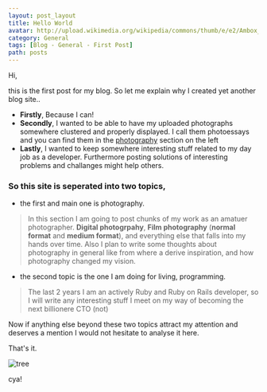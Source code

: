 ```yaml
---
layout: post_layout
title: Hello World
avatar: http://upload.wikimedia.org/wikipedia/commons/thumb/e/e2/Ambox_globe.svg/300px-Ambox_globe.svg.png
category: General
tags: [Blog - General - First Post]
path: posts
---
```


Hi,

this is the first post for my blog.
So let me explain why I created yet another blog site..

- **Firstly**, Because I can!
- **Secondly**, I wanted to be able to have my uploaded photographs somewhere clustered and properly displayed. I call them photoessays and you can find them in the [photography](http://rpk.gr/photography/) section on the left
- **Lastly**, I wanted to keep somewhere interesting stuff related to my day job as a developer. Furthermore posting solutions of interesting problems and challanges might help others.

### So this site is seperated into two topics,
- the first and main one is photography.

> In this section I am going to post chunks of my work as an amatuer photographer.
> **Digital photogrpahy**, **Film photography** (**normal format** and **medium format**), and everything else that falls into my hands over time.
> Also I plan to write some thoughts about photography in general like from where a derive inspiration, and how photography changed my vision.

- the second topic is the one I am doing for living, programming.

> The last 2 years I am an actively Ruby and Ruby on Rails developer, so I will write any interesting stuff I meet on my way of becoming the next billionere CTO (not)

Now if anything else beyond these two topics attract my attention and deserves a mention I would not hesitate to analyse it here.

That's it.

![tree](https://farm4.staticflickr.com/3782/12329014655_9a6be31676_c.jpg "tree")

cya!
